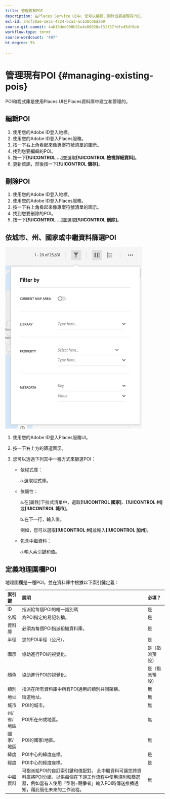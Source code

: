 ```yaml
---
title: 管理現有POI
description: 在Places Service UI中，您可以編輯、刪除或篩選現有POI。
exl-id: a4cf28ae-1e3c-4724-bca3-ac1d0cd6da09
source-git-commit: 4ab15ded930b31e4e06920af31f37fdfe45df8eb
workflow-type: tm+mt
source-wordcount: '407'
ht-degree: 5%

---
```


# 管理現有POI {#managing-existing-pois}

POI和程式庫是使用Places UI在Places資料庫中建立和管理的。

## 編輯POI

1. 使用您的Adobe ID登入地標。
1. 使用您的Adobe ID登入Places服務。
1. 按一下右上角看起來像專案符號清單的圖示。
1. 找到您要編輯的POI。
1. 按一下&#x200B;**[!UICONTROL ...]**&#x200B;並選取&#x200B;**[!UICONTROL 檢視詳細資料]**。
1. 更新資訊，然後按一下&#x200B;**[!UICONTROL 儲存]**。

## 刪除POI

1. 使用您的Adobe ID登入地標。
1. 使用您的Adobe ID登入Places服務。
1. 按一下右上角看起來像專案符號清單的圖示。
1. 找到您要刪除的POI。
1. 按一下&#x200B;**[!UICONTROL ...]**&#x200B;並選取&#x200B;**[!UICONTROL 刪除]**。

## 依城市、州、國家或中繼資料篩選POI

![篩選POI](/help/assets/filter_poi.png)

1. 使用您的Adobe ID登入Places服務UI。
1. 按一下右上方的篩選圖示。
1. 您可以透過下列其中一種方式來篩選POI：

   * 依程式庫：

     a.選取程式庫。

   * 依屬性：

     a.在[屬性]下拉式清單中，選取&#x200B;**[!UICONTROL 國家]**、**[!UICONTROL 州]**&#x200B;或&#x200B;**[!UICONTROL 城市]**。

     b.在下一行，輸入值。

     例如，您可以選取&#x200B;**[!UICONTROL 州]**&#x200B;並輸入&#x200B;**[!UICONTROL 加州]**。

   * 包含中繼資料：

     a.輸入索引鍵和值。

## 定義地理圍欄POI

地理圍欄是一種POI，並在資料庫中根據以下索引鍵定義：

| 索引鍵 | 說明 | 必填？ |
| :--- | :--- | :--- |
| ID | 指派給每個POI的唯一識別碼 | 是 |
| 名稱 | 為POI指定的易記名稱。 | 是 |
| 資料庫 | 必須為每個POI指派組織資料庫。 | 是 |
| 半徑 | 您的POI半徑（公尺）。 | 是 |
| 圖示 | 協助進行POI的視覺化。 | 是（指派預設） |
| 顏色 | 協助進行POI的視覺化。 | 是（指派預設） |
| 類別 | 指派在所有資料庫中所有POI通用的類別共同架構。 | 無 |
| 地址 | 街道地址。 | 無 |
| 城市 | POI的城市。 | 無 |
| 州/省/地區 | POI所在州或地區。 | 無 |
| 國家/地區 | POI的國家/地區。 | 無 |
| 緯度 | POI中心的緯度座標。 | 是 |
| 經度 | POI中心的經度座標。 | 是 |
| 中繼資料 | 可指派給POI的自訂索引鍵和值配對。 此中繼資料可讓您跨資料庫將POI分組，以供每個在下游工作流程中使用規則和篩選器，例如當有人使用「型別=競爭者」輸入POI時傳送推播通知，藉此簡化未來的工作流程。 | 無 |
